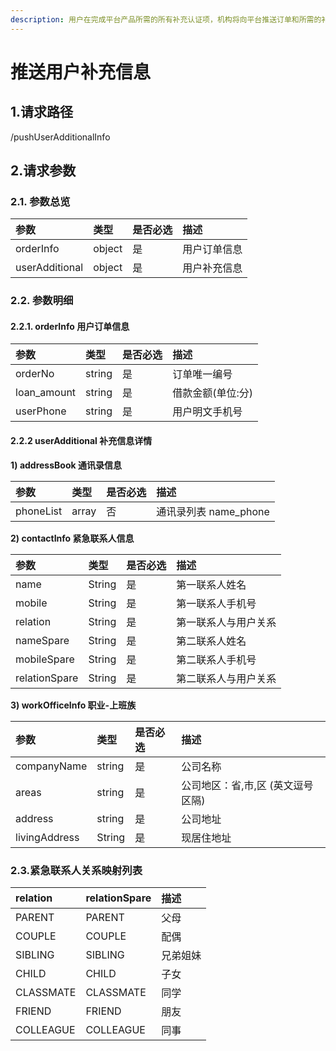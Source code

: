 ```yaml
---
description: 用户在完成平台产品所需的所有补充认证项，机构将向平台推送订单和所需的补充信息
---
```


# 推送用户补充信息

## 1.请求路径

/pushUserAdditionalInfo

## 2.请求参数 <a id="&#x8BF7;&#x6C42;&#x53C2;&#x6570;"></a>

### 2.1. 参数总览 <a id="&#x53C2;&#x6570;&#x603B;&#x89C8;"></a>

| 参数 | 类型 | 是否必选 | 描述 |
| :--- | :--- | :--- | :--- |
| orderInfo | object | 是 | 用户订单信息 |
| userAdditional | object | 是 | 用户补充信息 |

### 2.2. 参数明细 <a id="&#x53C2;&#x6570;&#x660E;&#x7EC6;"></a>

#### 2.2.1. orderInfo 用户订单信息 <a id="order_info"></a>

| 参数 | 类型 | 是否必选 | 描述 |
| :--- | :--- | :--- | :--- |
| orderNo | string | 是 | 订单唯一编号 |
| loan\_amount | string | 是 | 借款金额\(单位:分\) |
| userPhone | string | 是 | 用户明文手机号 |

####  2.2.2 userAdditional 补充信息详情 <a id="user_additional"></a>

**1\) addressBook 通讯录信息**

| 参数 | 类型 | 是否必选 | 描述 |
| :--- | :--- | :--- | :--- |
| phoneList | array | 否 | 通讯录列表 name\_phone |

**2\) contactInfo 紧急联系人信息**

| 参数 | 类型 | 是否必选 | 描述 |
| :--- | :--- | :--- | :--- |
| name | String | 是 | 第一联系人姓名 |
| mobile | String | 是 | 第一联系人手机号 |
| relation | String | 是 | 第一联系人与用户关系 |
| nameSpare | String | 是 | 第二联系人姓名 |
| mobileSpare | String | 是 | 第二联系人手机号 |
| relationSpare | String | 是 | 第二联系人与用户关系 |

**3\) workOfficeInfo 职业-上班族**

| 参数 | 类型 | 是否必选 | 描述 |
| :--- | :--- | :--- | :--- |
| companyName | string | 是 | 公司名称 |
| areas | string | 是 | 公司地区：省,市,区 \(英文逗号区隔\) |
| address | string | 是 | 公司地址 |
| livingAddress | String | 是 | 现居住地址 |

### 2.3.紧急联系人关系映射列表

| relation | relationSpare | 描述 |
| :--- | :--- | :--- |
|  PARENT | PARENT | 父母 |
| COUPLE | COUPLE | 配偶 |
| SIBLING | SIBLING | 兄弟姐妹 |
| CHILD | CHILD | 子女 |
| CLASSMATE | CLASSMATE | 同学 |
| FRIEND | FRIEND | 朋友 |
| COLLEAGUE | COLLEAGUE | 同事 |



